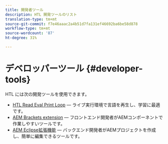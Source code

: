 ```yaml
---
title: 開発者ツール
description: HTL 開発ツールのリスト
translation-type: tm+mt
source-git-commit: f7e46aaac2a4b51d7fa131ef46692ba6be58d878
workflow-type: tm+mt
source-wordcount: '87'
ht-degree: 31%

---
```



# デベロッパーツール {#developer-tools}

HTL には次の開発ツールを使用できます。

* [HTL Read Eval Print Loop](https://github.com/Adobe-Marketing-Cloud/aem-htl-repl)  — ライブ実行環境で言語を再生し、学習に最適です。
* [AEM Brackets extension](https://docs.adobe.com/content/help/en/experience-manager-65/developing/devtools/aem-brackets.html)  — フロントエンド開発者がAEMコンポーネントで作業しやすいツールです。
* [AEM Eclipse拡張機能](https://docs.adobe.com/content/help/en/experience-manager-65/developing/devtools/aem-eclipse.html)  — バックエンド開発者がAEMプロジェクトを作成し、簡単に編集できるツールです。
